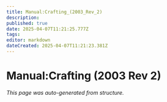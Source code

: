```yaml
---
title: Manual:Crafting_(2003_Rev_2)
description: 
published: true
date: 2025-04-07T11:21:25.777Z
tags: 
editor: markdown
dateCreated: 2025-04-07T11:21:23.381Z
---
```


# Manual:Crafting (2003 Rev 2)

*This page was auto-generated from structure.*